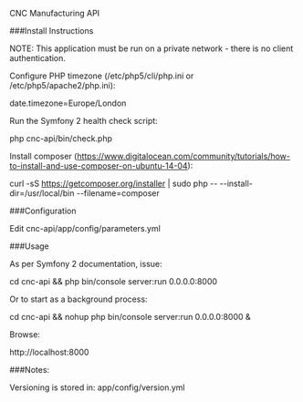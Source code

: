 CNC Manufacturing API

###Install Instructions

NOTE: This application must be run on a private network - there is no client authentication.

Configure PHP timezone (/etc/php5/cli/php.ini or /etc/php5/apache2/php.ini):

date.timezone=Europe/London

Run the Symfony 2 health check script:

php cnc-api/bin/check.php

Install composer (https://www.digitalocean.com/community/tutorials/how-to-install-and-use-composer-on-ubuntu-14-04):

curl -sS https://getcomposer.org/installer | sudo php -- --install-dir=/usr/local/bin --filename=composer

###Configuration

Edit cnc-api/app/config/parameters.yml

###Usage

As per Symfony 2 documentation, issue:

cd cnc-api && php bin/console server:run 0.0.0.0:8000

Or to start as a background process:

cd cnc-api && nohup php bin/console server:run 0.0.0.0:8000 &

Browse:

http://localhost:8000

###Notes:

Versioning is stored in: app/config/version.yml
